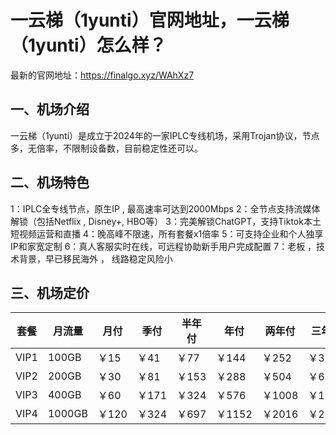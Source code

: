 # 一云梯（1yunti）官网地址，一云梯（1yunti）怎么样？

最新的官网地址：https://finalgo.xyz/WAhXz7

## 一、机场介绍

一云梯（1yunti）是成立于2024年的一家IPLC专线机场，采用Trojan协议，节点多，无倍率，不限制设备数，目前稳定性还可以。

## 二、机场特色

1：IPLC全专线节点，原生IP , 最高速率可达到2000Mbps
2：全节点支持流媒体解锁（包括Netflix , Disney+, HBO等）
3：完美解锁ChatGPT，支持Tiktok本土短视频运营和直播
4：晚高峰不限速，所有套餐x1倍率
5：可支持企业和个人独享IP和家宽定制
6：真人客服实时在线，可远程协助新手用户完成配置
7：老板 ，技术背景，早已移民海外 ， 线路稳定风险小

## 三、机场定价

| 套餐 | 月流量 | 月付  | 季付  | 半年付 | 年付   | 两年付 | 三年付 |
| ---- | ------ | ----- | ----- | ------ | ------ | ------ | ------ |
| VIP1 | 100GB  | ￥15  | ￥41  | ￥77   | ￥144  | ￥252  | ￥324  |
| VIP2 | 200GB  | ￥30  | ￥81  | ￥153  | ￥288  | ￥504  | ￥648  |
| VIP3 | 400GB  | ￥60  | ￥171 | ￥324  | ￥576  | ￥1008 | ￥1296 |
| VIP4 | 1000GB | ￥120 | ￥324 | ￥697  | ￥1152 | ￥2016 | ￥2592 |
